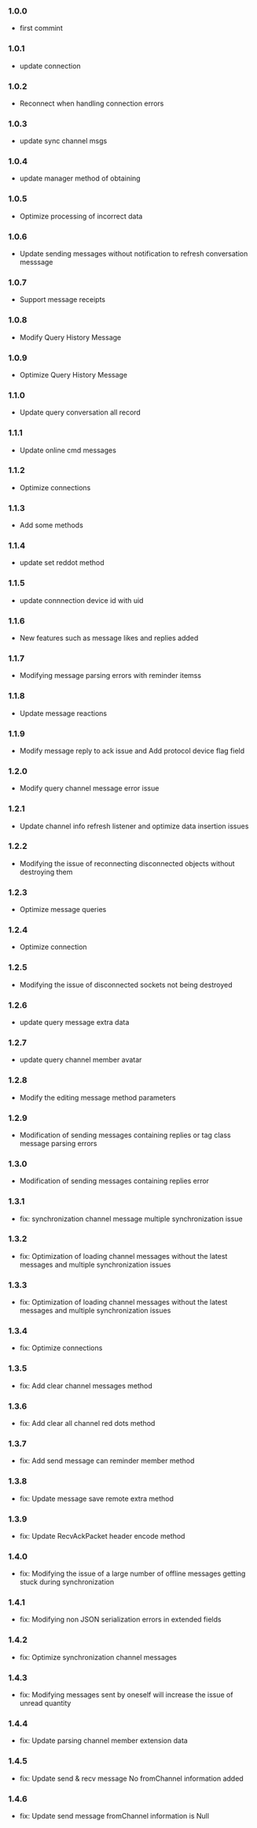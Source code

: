 ### 1.0.0
 * first commint
### 1.0.1
 * update connection
### 1.0.2
 * Reconnect when handling connection errors
### 1.0.3
 * update sync channel msgs
### 1.0.4
 * update manager method of obtaining
### 1.0.5
 * Optimize processing of incorrect data
### 1.0.6
 * Update sending messages without notification to refresh conversation messsage
### 1.0.7
 * Support message receipts
 ### 1.0.8
 * Modify Query History Message
 ### 1.0.9
 * Optimize Query History Message
 ### 1.1.0
 * Update query conversation all record
 ### 1.1.1
 * Update online cmd messages
 ### 1.1.2
 * Optimize connections
 ### 1.1.3
 * Add some methods
 ### 1.1.4
 * update set reddot method
 ### 1.1.5
 * update connnection device id with uid
 ### 1.1.6
 * New features such as message likes and replies added
 ### 1.1.7
 * Modifying message parsing errors with reminder itemss
 ### 1.1.8
 * Update message reactions
 ### 1.1.9
 * Modify message reply to ack issue and Add protocol device flag field 
 ### 1.2.0
 * Modify query channel message error issue 
 ### 1.2.1
 * Update channel info refresh listener and optimize data insertion issues
 ### 1.2.2
 * Modifying the issue of reconnecting disconnected objects without destroying them
 ### 1.2.3
 * Optimize message queries
 ### 1.2.4
 * Optimize connection
 ### 1.2.5
 * Modifying the issue of disconnected sockets not being destroyed
 ### 1.2.6
 * update query message extra data
 ### 1.2.7
 * update query channel member avatar 
 ### 1.2.8
 * Modify the editing message method parameters
 ### 1.2.9
 * Modification of sending messages containing replies or tag class message parsing errors
 ### 1.3.0
 * Modification of sending messages containing replies error
 ### 1.3.1
 * fix: synchronization channel message multiple synchronization issue
 ### 1.3.2
 * fix: Optimization of loading channel messages without the latest messages and multiple synchronization issues
 ### 1.3.3
 * fix: Optimization of loading channel messages without the latest messages and multiple synchronization issues
 ### 1.3.4
 * fix: Optimize connections
 ### 1.3.5
 * fix: Add clear channel messages method
 ### 1.3.6
 * fix: Add clear all channel red dots method
 ### 1.3.7
 * fix: Add send message can reminder member method
 ### 1.3.8
 * fix: Update message save remote extra method
 ### 1.3.9
 * fix: Update RecvAckPacket header encode method
 ### 1.4.0
 * fix: Modifying the issue of a large number of offline messages getting stuck during synchronization
 ### 1.4.1
 * fix: Modifying non JSON serialization errors in extended fields
 ### 1.4.2
 * fix: Optimize synchronization channel messages
 ### 1.4.3
 * fix: Modifying messages sent by oneself will increase the issue of unread quantity
 ### 1.4.4
 * fix: Update parsing channel member extension data
 ### 1.4.5
 * fix: Update send & recv message No fromChannel information added
 ### 1.4.6
 * fix: Update send message fromChannel information is Null